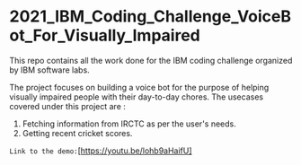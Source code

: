 # 2021_IBM_Coding_Challenge_VoiceBot_For_Visually_Impaired
This repo contains all the work done for the IBM coding challenge organized by IBM software labs.

The project focuses on building a voice bot for the purpose of helping visually impaired people with their day-to-day chores.
The usecases covered under this project are :
1. Fetching information from IRCTC as per the user's needs. 
2. Getting recent cricket scores. 


`Link to the demo:`[https://youtu.be/lohb9aHaifU]
